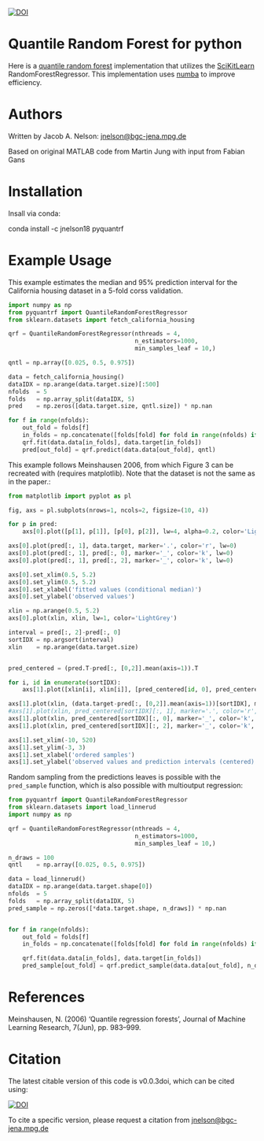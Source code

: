 [![DOI](https://zenodo.org/badge/321992721.svg)](https://zenodo.org/badge/latestdoi/321992721)

# Quantile Random Forest for python

Here is a [quantile random forest](http://jmlr.org/papers/v7/meinshausen06a.html) implementation that utilizes the [SciKitLearn](https://scikit-learn.org/stable/) RandomForestRegressor. This implementation uses [numba](https://numba.pydata.org) to improve efficiency.

# Authors

Written by Jacob A. Nelson: jnelson@bgc-jena.mpg.de

Based on original MATLAB code from Martin Jung with input from Fabian Gans

# Installation

Insall via conda:

conda install -c jnelson18 pyquantrf

# Example Usage

This example estimates the median and 95% prediction interval for the California housing dataset in
a 5-fold corss validation.

```python
import numpy as np
from pyquantrf import QuantileRandomForestRegressor
from sklearn.datasets import fetch_california_housing

qrf = QuantileRandomForestRegressor(nthreads = 4,
                                    n_estimators=1000,
                                    min_samples_leaf = 10,)

qntl = np.array([0.025, 0.5, 0.975])

data = fetch_california_housing()
dataIDX = np.arange(data.target.size)[:500]
nfolds  = 5
folds   = np.array_split(dataIDX, 5)
pred    = np.zeros([data.target.size, qntl.size]) * np.nan

for f in range(nfolds):
    out_fold = folds[f]
    in_folds = np.concatenate([folds[fold] for fold in range(nfolds) if fold != f])
    qrf.fit(data.data[in_folds], data.target[in_folds])
    pred[out_fold] = qrf.predict(data.data[out_fold], qntl)
```

This example follows Meinshausen 2006, from which Figure 3 can be recreated with (requires matplotlib). Note that the dataset is not the same as in the paper.:

```python
from matplotlib import pyplot as pl

fig, axs = pl.subplots(nrows=1, ncols=2, figsize=(10, 4))

for p in pred:
    axs[0].plot([p[1], p[1]], [p[0], p[2]], lw=4, alpha=0.2, color='LightGrey')

axs[0].plot(pred[:, 1], data.target, marker='.', color='r', lw=0)
axs[0].plot(pred[:, 1], pred[:, 0], marker='_', color='k', lw=0)
axs[0].plot(pred[:, 1], pred[:, 2], marker='_', color='k', lw=0)

axs[0].set_xlim(0.5, 5.2)
axs[0].set_ylim(0.5, 5.2)
axs[0].set_xlabel('fitted values (conditional median)')
axs[0].set_ylabel('observed values')

xlin = np.arange(0.5, 5.2)
axs[0].plot(xlin, xlin, lw=1, color='LightGrey')

interval = pred[:, 2]-pred[:, 0]
sortIDX = np.argsort(interval)
xlin    = np.arange(data.target.size)


pred_centered = (pred.T-pred[:, [0,2]].mean(axis=1)).T

for i, id in enumerate(sortIDX):
    axs[1].plot([xlin[i], xlin[i]], [pred_centered[id, 0], pred_centered[id, 2]], lw=4, alpha=0.2, color='LightGrey')

axs[1].plot(xlin, (data.target-pred[:, [0,2]].mean(axis=1))[sortIDX], marker='.', color='r', lw=0)
#axs[1].plot(xlin, pred_centered[sortIDX][:, 1], marker='.', color='r', lw=0)
axs[1].plot(xlin, pred_centered[sortIDX][:, 0], marker='_', color='k', lw=0)
axs[1].plot(xlin, pred_centered[sortIDX][:, 2], marker='_', color='k', lw=0)

axs[1].set_xlim(-10, 520)
axs[1].set_ylim(-3, 3)
axs[1].set_xlabel('ordered samples')
axs[1].set_ylabel('observed values and prediction intervals (centered)')
```

Random sampling from the predictions leaves is possible with the `pred_sample` function, which is also possible
with multioutput regression:

```python
from pyquantrf import QuantileRandomForestRegressor
from sklearn.datasets import load_linnerud
import numpy as np

qrf = QuantileRandomForestRegressor(nthreads = 4,
                                    n_estimators=1000,
                                    min_samples_leaf = 10,)

n_draws = 100
qntl    = np.array([0.025, 0.5, 0.975])

data = load_linnerud()
dataIDX = np.arange(data.target.shape[0])
nfolds  = 5
folds   = np.array_split(dataIDX, 5)
pred_sample = np.zeros([*data.target.shape, n_draws]) * np.nan


for f in range(nfolds):
    out_fold = folds[f]
    in_folds = np.concatenate([folds[fold] for fold in range(nfolds) if fold != f])

    qrf.fit(data.data[in_folds], data.target[in_folds])
    pred_sample[out_fold] = qrf.predict_sample(data.data[out_fold], n_draws)
```

# References

Meinshausen, N. (2006) ‘Quantile regression forests’, Journal of Machine Learning Research, 7(Jun), pp. 983–999.

# Citation

The latest citable version of this code is v0.0.3doi, which can be cited using:

[![DOI](https://zenodo.org/badge/321992721.svg)](https://zenodo.org/badge/latestdoi/321992721)

To cite a specific version, please request a citation from jnelson@bgc-jena.mpg.de
